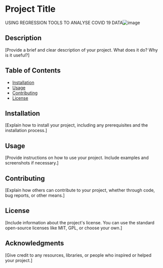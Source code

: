 # Project Title

USING REGRESSION TOOLS TO ANALYSE COVID 19 DATA![image](https://github.com/balav0021/Math/assets/147550929/b55a092c-a82a-4bfe-bb39-2fcc817befee)


## Description

[Provide a brief and clear description of your project. What does it do? Why is it useful?]

## Table of Contents

- [Installation](#installation)
- [Usage](#usage)
- [Contributing](#contributing)
- [License](#license)

## Installation

[Explain how to install your project, including any prerequisites and the installation process.]

## Usage

[Provide instructions on how to use your project. Include examples and screenshots if necessary.]

## Contributing

[Explain how others can contribute to your project, whether through code, bug reports, or other means.]

## License

[Include information about the project's license. You can use the standard open-source licenses like MIT, GPL, or choose your own.]

## Acknowledgments

[Give credit to any resources, libraries, or people who inspired or helped your project.]

